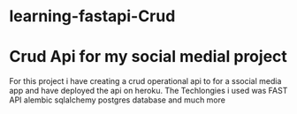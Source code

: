 # learning-fastapi-Crud
<h1> Crud Api for my social medial project </h1>

For this project i have creating a crud operational api to for a ssocial media app and have deployed the api on heroku.
The Techlongies i used was FAST API alembic sqlalchemy postgres database and much more

